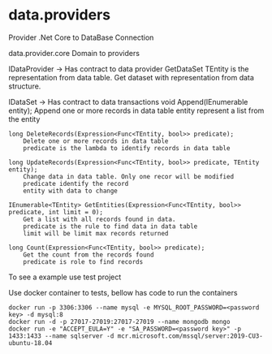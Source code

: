 # data.providers
Provider .Net Core to DataBase Connection

data.provider.core
Domain to providers

IDataProvider -> Has contract to data provider
	GetDataSet<TEntity>
		TEntity is the representation from data table.
		Get dataset with representation from data structure.

IDataSet -> Has contract to data transactions
	void Append(IEnumerable<TEntity> entity);
		Append one or more records in data table 
		entity represent a list from the entity
		
    long DeleteRecords(Expression<Func<TEntity, bool>> predicate);
		Delete one or more records in data table
		predicate is the lambda to identify records in data table
		
    long UpdateRecords(Expression<Func<TEntity, bool>> predicate, TEntity entity);
		Change data in data table. Only one recor will be modified
		predicate identify the record
		entity with data to change
		
    IEnumerable<TEntity> GetEntities(Expression<Func<TEntity, bool>> predicate, int limit = 0);
		Get a list with all records found in data.
		predicate is the rule to find data in data table
		limit will be limit max records returned
		
    long Count(Expression<Func<TEntity, bool>> predicate);
		Get the count from the records found
		predicate is role to find records
		
To see a example use test project

Use docker container to tests, bellow has code to run the containers

	docker run -p 3306:3306 --name mysql -e MYSQL_ROOT_PASSWORD=<password key> -d mysql:8
	docker run -d -p 27017-27019:27017-27019 --name mongodb mongo
	docker run -e "ACCEPT_EULA=Y" -e "SA_PASSWORD=<password key>" -p 1433:1433 --name sqlserver -d mcr.microsoft.com/mssql/server:2019-CU3-ubuntu-18.04
